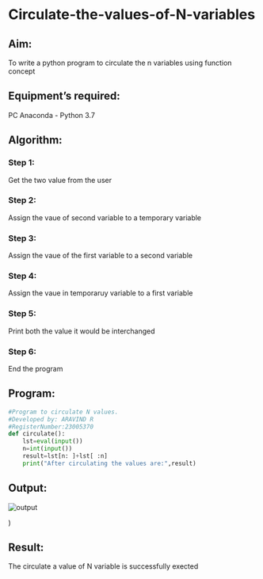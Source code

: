 # Circulate-the-values-of-N-variables
## Aim:
To write a python program to circulate the n variables using function concept
## Equipment’s required:
PC
Anaconda - Python 3.7
## Algorithm: 
### Step 1: 
 Get the two value from the user
### Step 2: 
Assign the vaue of second variable to a temporary variable
### Step 3: 
Assign the vaue of the first variable to a second variable
### Step 4: 
Assign the vaue in temporaruy variable to a first  variable
### Step 5: 
Print both the value it would be interchanged
### Step 6: 
End the program
## Program:
```python 
#Program to circulate N values.
#Developed by: ARAVIND R
#RegisterNumber:23005370
def circulate():
    lst=eval(input())
    n=int(input())
    result=lst[n: ]+lst[ :n]
    print("After circulating the values are:",result)
```
## Output:
![output](https://github.com/ARAVIND23005370/Circulate-the-values-of-N-variables/assets/148514836/e2063cc0-8828-460a-b3b7-cc1885697749)

)
## Result:
The circulate a value of N variable is successfully exected
